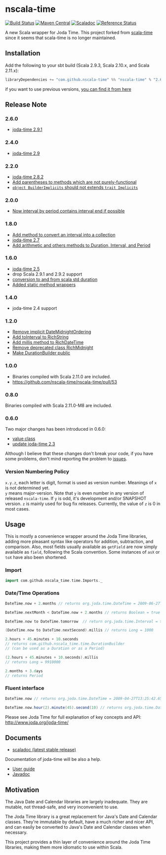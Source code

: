# nscala-time
[![Build Status](https://travis-ci.org/nscala-time/nscala-time.svg?branch=master)](https://travis-ci.org/nscala-time/nscala-time)
[![Maven Central](https://maven-badges.herokuapp.com/maven-central/com.github.nscala-time/nscala-time_2.11/badge.svg)](https://maven-badges.herokuapp.com/maven-central/com.github.nscala-time/nscala-time_2.11)
[![Scaladoc](http://javadoc-badge.appspot.com/com.github.nscala-time/nscala-time_2.11.svg?label=scaladoc)](http://javadoc-badge.appspot.com/com.github.nscala-time/nscala-time_2.11/index.html#com.github.nscala_time.time.package)
[![Reference Status](https://www.versioneye.com/java/com.github.nscala-time:nscala-time_2.11/reference_badge.svg?style=flat)](https://www.versioneye.com/java/com.github.nscala-time:nscala-time_2.11/references)

A new Scala wrapper for Joda Time.  This project forked from [scala-time](https://github.com/jorgeortiz85/scala-time/ "scala-time") since
it seems that scala-time is no longer maintained.


## Installation

Add the following to your sbt build (Scala 2.9.3, Scala 2.10.x, and Scala 2.11.x):

```scala
libraryDependencies += "com.github.nscala-time" %% "nscala-time" % "2.6.0"
```

if you want to use previous versions, [you can find it from here](http://search.maven.org/#search%7Cga%7C1%7Cg%3A%22com.github.nscala-time%22)

## Release Note


### 2.6.0
* [joda-time 2.9.1](https://github.com/nscala-time/nscala-time/commit/19b1cf4818c25b78fdff8d0)

### 2.4.0
* [joda-time 2.9](https://github.com/nscala-time/nscala-time/commit/d1bea9dfb7d96526f8c5eac0fd49cd993fc8c0a0)

### 2.2.0
* [joda-time 2.8.2](https://github.com/nscala-time/nscala-time/commit/b6db535005c25931f31ef637e98f1e19c0f02891)
* [Add parentheses to methods which are not purely-functional](https://github.com/nscala-time/nscala-time/pull/93)
* [`object BuilderImplicits` should not extends `trait Implicits`](https://github.com/nscala-time/nscala-time/pull/92)

### 2.0.0
* [Now interval by period contains interval end if possible](https://github.com/nscala-time/nscala-time/issues/83)

### 1.8.0
* [Add method to convert an interval into a collection](https://github.com/nscala-time/nscala-time/pull/79)
* [joda-time 2.7](https://github.com/nscala-time/nscala-time/commit/83fe9f09456d2fa2bf11790f58d17fe1a187a808)
* [Add arithmetic and others methods to Duration, Interval, and Period](https://github.com/nscala-time/nscala-time/pull/80)

### 1.6.0
* [joda-time 2.5](https://github.com/nscala-time/nscala-time/commit/944f048065a5fd0)
* drop Scala 2.9.1 and 2.9.2 support
* [conversion to and from scala std duration](https://github.com/nscala-time/nscala-time/pull/72)
* [Added static method wrappers](https://github.com/nscala-time/nscala-time/pull/74)

### 1.4.0
* joda-time 2.4 support

### 1.2.0

* [Remove implicit DateMidnightOrdering](https://github.com/nscala-time/nscala-time/pull/59)
* [Add toInterval to RichString](https://github.com/nscala-time/nscala-time/pull/60)
* [Add millis method to RichDateTime](https://github.com/nscala-time/nscala-time/pull/62)
* [Remove deprecated class RichMidnight](https://github.com/nscala-time/nscala-time/pull/63)
* [Make DurationBuilder public](https://github.com/nscala-time/nscala-time/pull/64)

### 1.0.0

* Binaries compiled with Scala 2.11.0 are included.
* <https://github.com/nscala-time/nscala-time/pull/53>

### 0.8.0

Binaries compiled with Scala 2.11.0-M8 are included.

### 0.6.0

Two major changes has been introduced in 0.6.0:

* [value class](https://github.com/nscala-time/nscala-time/issues/42)
* [update joda-time 2.3](https://github.com/nscala-time/nscala-time/issues/44)

Although I believe that these changes don't break your code, if you have some problems,
don't mind reporting the problem to [issues](https://github.com/nscala-time/nscala-time/issues).

### Version Numbering Policy

`x.y.z`, each letter is digit, format is used as version number.  Meanings of `x` is not determined yet.  
`y` means major-version.  Note that `y` is even number in any version of released `nscala-time`.  If `y` is odd, 
it's development and/or SNAPSHOT version.  `z` is mainly used for bug fix releases.  Currently, the value of `z` is 0
in most cases.

## Usage

This is mostly a convenience wrapper around the Joda Time libraries, adding
more pleasant syntax like operators for addition, subtraction, and comparison.
Also, most fields usually available as `getField` are now simply available as
`field`, following the Scala convention. Some instances of `asX` or `toX` have
also been shortened.


### Import
```scala
import com.github.nscala_time.time.Imports._
```


### Date/Time Operations
```scala
DateTime.now + 2.months // returns org.joda.time.DateTime = 2009-06-27T13:25:59.195-07:00

DateTime.nextMonth < DateTime.now + 2.months // returns Boolean = true

DateTime.now to DateTime.tomorrow  // return org.joda.time.Interval = > 2009-04-27T13:47:14.840/2009-04-28T13:47:14.840

(DateTime.now to DateTime.nextSecond).millis // returns Long = 1000

2.hours + 45.minutes + 10.seconds
// returns com.github.nscala_time.time.DurationBuilder
// (can be used as a Duration or as a Period)

(2.hours + 45.minutes + 10.seconds).millis
// returns Long = 9910000

2.months + 3.days
// returns Period
```


### Fluent interface
```scala
DateTime.now // returns org.joda.time.DateTime = 2009-04-27T13:25:42.659-07:00

DateTime.now.hour(2).minute(45).second(10) // returns org.joda.time.DateTime = 2009-04-27T02:45:10.313-07:00
```


Please see Joda Time for full explanation of key concepts and API:
http://www.joda.org/joda-time/

## Documents

 - [scaladoc (latest stable release)](http://javadoc-badge.appspot.com/com.github.nscala-time/nscala-time_2.11)

Documentation of joda-time will be also a help.
 - [User guide](http://www.joda.org/joda-time/userguide.html)
 - [Javadoc](http://www.joda.org/joda-time/apidocs/index.html)

## Motivation

The Java Date and Calendar libraries are largely inadequate. They are mutable, not thread-safe, and very inconvenient to use.

The Joda Time library is a great replacement for Java's Date and Calendar classes. They're immutable by default, have a much
richer and nicer API, and can easily be converted to Java's Date and Calendar classes when necessary.

This project provides a thin layer of convenience around the Joda Time libraries, making them more idiomatic to use within Scala.
